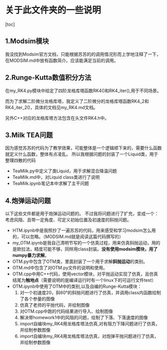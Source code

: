 # 关于此文件夹的一些说明
[toc]

## 1.Modsim模块
我没找到Modsim官方文档，只能根据苏苏的的调用情况形而上学地注释了一下，在MODSIM.md中放有函数简介。应该能满足当前的调用。

## 2.Runge-Kutta数值积分方法
在my_RK4.py模块中给定了四阶龙格库塔函数RK4()和RK4_iter(),用于不同场景。

而为了求解二阶微分龙格库塔，我定义了二阶微分的龙格库塔函数RK4_2和RK4_iter_2()，具体的文档见my_RK4.md文档。

另外C++对应的龙格库塔方法包含在头文件RK4.h中。

## 3.Milk TEA问题
因为感觉苏苏的代码为了教学效果，可能整体是一个逻辑顺下来的，需要什么函数就定义什么函数，整体有点凌乱。
所以我根据问题的封装了一个Liquid类，用于整理四散的代码
- TeaMilk.py中定义了类Liquid，用于求解混合降温问题
- TeaMilk.md中，对Liquid class类进行了说明
- TeaMilk.ipynb笔记本中求解了主干问题

## 4.炮弹运动问题
以下这些文件都是用于炮弹运动问题的。
不过我将问题进行了扩充，变成一个：考虑风阻、且带一定角度、可定义初始位置及初速度的斜抛问题。
- HTM.ipynb中是我照抄了一遍苏苏的代码，用来感受和学习modsim怎么用的，可以忽略。（MODSIM.md就是阅读这篇代码撰写的）
- my_OTM.ipynb是我自己清明节写的一个仿真过程，用来仿真斜抛运动，用的是欧拉法，精度可能不够，同样用class封装。**没有使用modsim模块，用了numpy暴力求解**。
- OTM.py中包含了OTM类，里面封装了一个用于求解**斜抛运动**的类别。
- OTM.md中包含了对OTM.py文件的说明和使用。
- OTM.cpp中用C++代码，使用vector模块，对平抛运动实现了仿真，且仿真结尾为**触地点**（需要说明的是编译运行时有一个linux下的可运行文件test）
- OTM.ipynb中使用了OTM中的类别,以及自编的Runge-Kutta模块：
  1. 对一个初速度20，斜60°的斜抛问题进行了仿真，并调用class内函数绘制了各个参量的图像
  2. 仿真了老师的平抛代码，并绘制图像
  3. 对OTM.cpp中跑的代码结果进行导入、绘制图像
  4. 解决带homework1中的风阻的问题，绘制了下落、下落速度的图像
  5. import自编块my_RK4用龙格库塔法仿真,对有阻力下降问题进行了仿真，并绘制参数图像
  6. import自编块my_RK4用龙格库塔法仿真，对炮弹平抛问题进行了仿真，并绘制参数图像